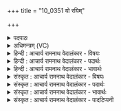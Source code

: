 +++
title = "10_0351 यो रयिम्"

+++
<details><summary>पदपाठः</summary>

यः꣢। र꣣यि꣢म्। वः꣣। रयि꣡न्त꣢मः। यः। द्यु꣣म्नैः꣢। द्यु꣣म्न꣡व꣢त्तमः। सो꣡मः꣢꣯। सु꣣तः꣢। सः। इ꣣न्द्र। ते। अ꣡स्ति꣢꣯। स्व꣣धापते। स्वधा। पते। म꣡दः꣢꣯। ३५१।
</details>

<details><summary>अधिमन्त्रम् (VC)</summary>

- इन्द्रः
- तिरश्चीराङ्गिरसः शंयुर्बार्हस्पत्यो वा
- अनुष्टुप्
- गान्धारः
- ऐन्द्रं काण्डम्
</details>

<details><summary>हिन्दी : आचार्य रामनाथ वेदालंकार - विषयः</summary>

अगले मन्त्र में परमेश्वर की आनन्ददायकता का वर्णन है।
</details>

<details><summary>हिन्दी : आचार्य रामनाथ वेदालंकार - पदार्थः</summary>

पदार्थान्वय -  (रयिन्तमः) अतिशय ऐश्वर्ययुक्त (यः) जो (वः) तुम्हारे लिए (रयिम्) ऐश्वर्य को देता है, और (द्युम्नवत्तमः) अतिशय तेजस्वी (यः) जो (द्युम्नैः) तेजों से, तुम्हें अलङ्कृत करता है, (सः) वह (सुतः) हृदय में प्रकट हुआ (सोमः) चन्द्रमा के समान आह्लादक और सोम ओषधि के समान रसागार परमेश्वर, हे (स्वधापते) अन्नों के स्वामी अर्थात् अन्नादि सांसारिक पदार्थों के भोक्ता (इन्द्र) विद्वन् ! (ते) तुम्हारे लिए (मदः) आनन्ददायक (अस्ति) है ॥१०॥ इस मन्त्र में ‘रयिं, रयिं’ में लाटानुप्रास अलङ्कार है। ‘तमो, तमः’ ‘द्युम्नै, द्युम्न’ में छेकानुप्रास है। य्, स्, त् और म् की पृथक्-पृथक् अनेक बार आवृत्ति में वृत्त्यनुप्रास है ॥१०॥
</details>

<details><summary>हिन्दी : आचार्य रामनाथ वेदालंकार - भावार्थः</summary>

भावार्थ -  हृदय में प्रत्यक्ष किया गया परमेश्वर योगी को समस्त आध्यात्मिक ऐश्वर्य, ब्रह्मवर्चस और आनन्द प्रदान करता है, अतः सबको यत्नपूर्वक उसका साक्षात्कार करना चाहिए ॥१०॥ इस दशति में इन्द्र के महिमागान का वर्णन होने, उसके प्रति श्रद्धारस आदि का अर्पण करने, उससे ऐश्वर्य माँगने, उसका आह्वान होने तथा उसकी स्तुति के लिए प्रेरणा होने से इस दशति के विषय की पूर्व दशति के विषय के साथ संगति है ॥ चतुर्थ प्रपाठक में द्वितीय अर्ध की प्रथम दशति समाप्त ॥ तृतीय अध्याय में बारहवाँ खण्ड समाप्त ॥ यह तृतीय अध्याय समाप्त हुआ ॥
</details>

<details><summary>संस्कृत : आचार्य रामनाथ वेदालंकार - विषयः</summary>

अथ परमेश्वरस्यानन्दकरत्वं वर्णयति।
</details>

<details><summary>संस्कृत : आचार्य रामनाथ वेदालंकार - पदार्थः</summary>

पदार्थान्वय -  (रयिन्तमः२) रयिवत्तमः, अतिशयेन ऐश्वर्ययुक्तः (यः वः) तुभ्यम्। वस् इति बहुवचनस्य विहितो युष्मदादेशश्छन्दस्येकवचनेऽपि बहुशो दृश्यते। (रयिम्) ऐश्वर्यम्, ददातीति शेषः, (द्युम्नवत्तमः) अतिशयेन तेजोयुक्तश्च (यः द्युम्नैः) तेजोभिः, त्वामलङ्करोतीति शेषः, (सः) असौ (सुतः) हृदये प्रकटितः (सोमः) चन्द्रवदाह्लादकः सोमौषधिवद् रसागारश्च परमेश्वरः, हे (स्वधापते) अन्नपते, सांसारिकपदार्थानाम् उपभोक्तः इत्यर्थः, स्वधा इत्यन्ननाम, निघं० २।७। (इन्द्र) विद्वन् ! (ते) तुभ्यम् (मदः) आनन्दकरः (अस्ति) भवति ॥१०॥३ अत्र ‘रयिं-रयिं’ इति लाटानुप्रासः, ‘तमो-तमः’ ‘द्युम्नै-द्युम्न’ इति छेकानुप्रासः। यकार-सकार-तकार-मकाराणां पृथक्-पृथग् असकृदावृत्तौ वृत्त्यनुप्रासश्च ॥१०॥
</details>

<details><summary>संस्कृत : आचार्य रामनाथ वेदालंकार - भावार्थः</summary>

भावार्थ -  हृदि प्रत्यक्षीकृतः परमेश्वरो योगिने सकलमाध्यात्मिकमैश्वर्यं ब्रह्मवर्चसमानन्दं च प्रयच्छतीत्यसौ सर्वैर्यत्नेन साक्षात्करणीयः ॥१०॥ अत्रेन्द्रस्य महिमगानवर्णनात्, तं प्रति श्रद्धारसादीनामर्पणात्, तत ऐश्वर्ययाचनात्, तदाह्वानात्, तत्स्तुत्यर्थ प्रेरणाच्चैतद्दशत्यर्थस्य पूर्वदशत्यर्थेन सह सङ्गतिरस्तीति विदाङ्कुर्वन्तु। इति चतुर्थे प्रपाठके द्वितीयार्धे प्रथमा दशतिः॥ इति तृतीयेऽध्याये द्वादशः खण्डः ॥ समाप्तश्चायं तृतीयोऽध्यायः ॥
</details>

<details><summary>संस्कृत : आचार्य रामनाथ वेदालंकार - पादटिप्पनी</summary>

टिप्पनी -   १. ऋ० ६।४४।१। तत्र ‘रयिं वो’ इत्यत्र ‘रयिवो’ इति निरनुस्वारः समस्तः पाठः। २. रयिशब्दात् व्रीह्यादित्वादिनिः—इति म०। तत्र ‘व्रीह्यादिभ्यश्च। अ० ५।२।११६’ इति पाणिनिसूत्रम्, व्रीह्यादिषु पाठश्चोन्नेयः। नलोपे ‘नाद् घस्य। अ० ८।२।१७’ इति नुडागमः। ३. ऋग्भाष्ये दयानन्दर्षिर्मन्त्रमिमं ‘राजादिभिः किं कर्तव्य’मिति विषये व्याख्यातवान्।
</details>